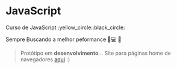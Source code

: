 # JavaScript

 <p>Curso de JavaScript	:yellow_circle::black_circle:</p>

 Sempre Buscando a melhor peformance :ledger::computer: :iphone:

>Protótipo em **desenvolvimento**... Site para páginas home de navegadores <a href="https://ezequiellsantos.github.io/JavaScript/desafios/d015/" target="_blank">aqui</a> :)

<!--<p><a href="https://ezequiellsantos.github.io/JavaScript/exercicios/moduloA/ex001/ex001.html" target="_blank">Executar Ex001</a></p>

 Este Curso foi Ensinado pelo <a href="https://www.cursoemvideo.com/" target="_blank">Curso em Vídeo</a>:beginner: -->
 
<!--  <p><a href="https://ezequiellsantos.github.io/JavaScript/exercicios/moduloC/ex009/index.html">Acessar Site Day</a></p> -->
